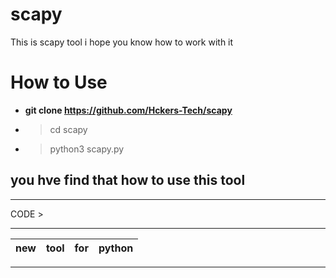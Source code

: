 # scapy
This is scapy tool i hope you know how to work with it




# How to Use
- **git clone https://github.com/Hckers-Tech/scapy**
- >cd scapy
- >python3 scapy.py


## you hve find that how to use this tool 
---
CODE >

---
|new|tool|for| python|
|-- |-- |-- |-- |

---
